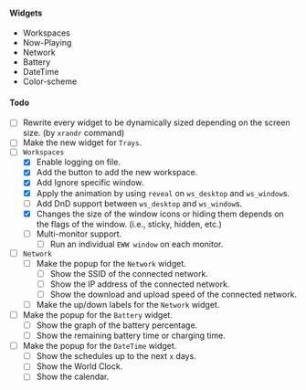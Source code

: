 #### Widgets

- Workspaces
- Now-Playing
- Network
- Battery
- DateTime
- Color-scheme

#### Todo
- [ ] Rewrite every widget to be dynamically sized depending on the screen size. (by `xrandr` command)
- [ ] Make the new widget for `Trays`.
- [ ] `Workspaces`
  - [x] Enable logging on file.
  - [x] Add the button to add the new workspace.
  - [x] Add Ignore specific window.
  - [x] Apply the animation by using `reveal` on `ws_desktop` and `ws_window`s.
  - [ ] Add DnD support between `ws_desktop` and `ws_window`s.
  - [x] Changes the size of the window icons or hiding them depends on the flags of the window. (i.e., sticky, hidden, etc.)
  - [ ] Multi-monitor support.
    - [ ] Run an individual `EWW window` on each monitor.
- [ ] `Network`
  - [ ] Make the popup for the `Network` widget.
    - [ ] Show the SSID of the connected network.
    - [ ] Show the IP address of the connected network.
    - [ ] Show the download and upload speed of the connected network.
  - [ ] Make the up/down labels for the `Network` widget.
- [ ] Make the popup for the `Battery` widget.
  - [ ] Show the graph of the battery percentage.
  - [ ] Show the remaining battery time or charging time.
- [ ] Make the popup for the `DateTime` widget.
  - [ ] Show the schedules up to the next `x` days.
  - [ ] Show the World Clock.
  - [ ] Show the calendar.
